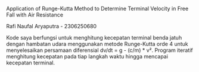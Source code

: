 Application of  Runge-Kutta Method to Determine Terminal Velocity in Free Fall with Air Resistance

Rafi Naufal Aryaputra - 2306250680

Kode saya berfungsi untuk menghitung kecepatan terminal benda jatuh dengan hambatan udara menggunakan metode Runge-Kutta orde 4 untuk menyelesaikan persamaan diferensial dv/dt = g - (c/m) * v². Program iteratif menghitung kecepatan pada tiap langkah waktu hingga mencapai kecepatan terminal.

